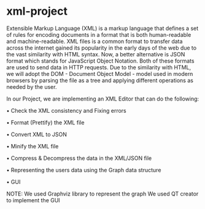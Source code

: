 # xml-project

Extensible Markup Language (XML) is a markup language that defines a set of rules for encoding documents in a format that is both human-readable and machine-readable. XML files is a common format to transfer data across the internet gained its popularity in the early days of the web due to the vast similarity with HTML syntax. Now, a better alternative is JSON format which stands for JavaScript Object Notation. Both of these formats are used to send data in HTTP requests. Due to the similarity with HTML, we will adopt the DOM - Document Object Model - model used in modern browsers by parsing the file as a tree and applying different operations as needed by the user.


In our Project, we are implementing an XML Editor that can do the following:

•	Check the XML consistency and Fixing errors

•	Format (Prettify) the XML file

•	Convert XML to JSON

•	Minify the XML file

•	Compress & Decompress the data in the XML/JSON file

•	Representing the users data using the Graph data structure

•	GUI


NOTE:
We used Graphviz library to represent the graph
We used QT creator to implement the GUI
